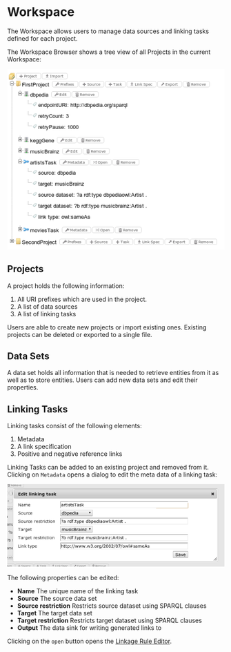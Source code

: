 # Workspace

The Workspace allows users to manage data sources and linking tasks defined for each project.

The Workspace Browser shows a tree view of all Projects in the current Workspace:

![Workspace](img/workspace.png)

## Projects

A project holds the following information:

1.  All URI prefixes which are used in the project.
2.  A list of data sources
3.  A list of linking tasks

Users are able to create new projects or import existing ones. Existing projects can be deleted or exported to a single file.

## Data Sets

A data set holds all information that is needed to retrieve entities from it as well as to store entities.
Users can add new data sets and edit their properties.

## Linking Tasks

Linking tasks consist of the following elements:

1.  Metadata
2.  A link specification
3.  Positive and negative reference links

Linking Tasks can be added to an existing project and removed from it. Clicking on <code>Metadata</code> opens a dialog to edit the meta data of a linking task:

![Linking Task](img/workspace_linking.png)

The following properties can be edited:

-   **Name** The unique name of the linking task
-   **Source** The source data set
-   **Source restriction** Restricts source dataset using SPARQL clauses
-   **Target** The target data set
-   **Target restriction** Restricts target dataset using SPARQL clauses
-   **Output** The data sink for writing generated links to

Clicking on the <code>open</code> button opens the [Linkage Rule Editor](linking_editor.md).